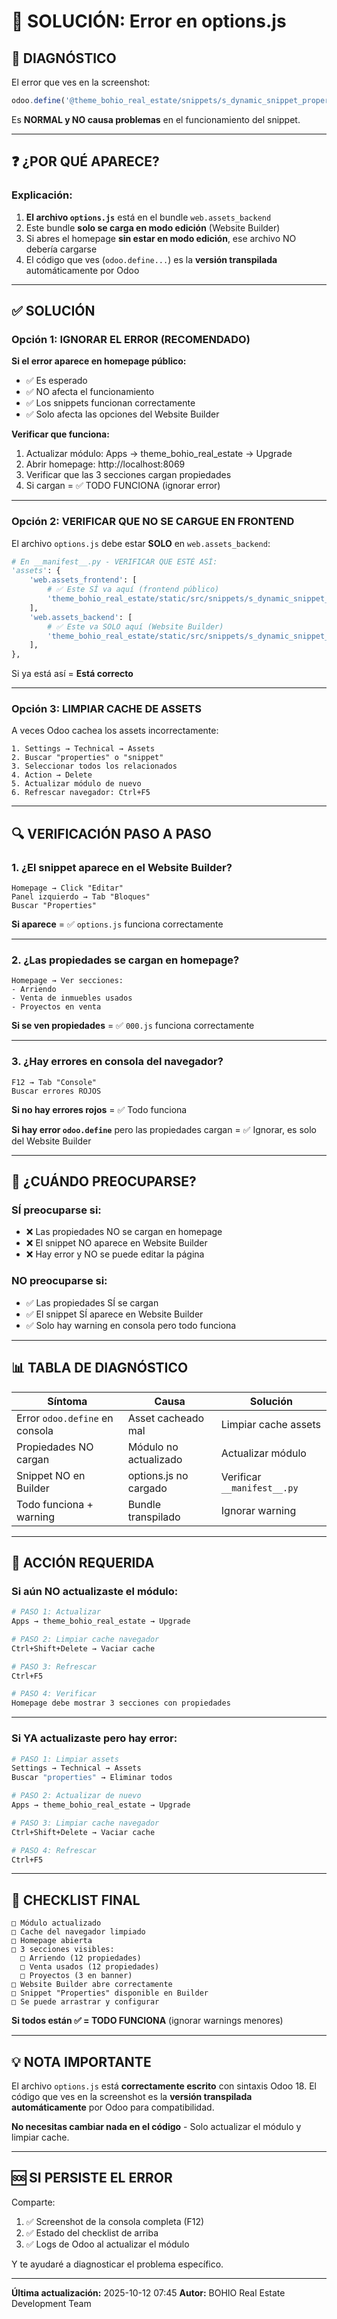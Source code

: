 # 🔧 SOLUCIÓN: Error en options.js

## 🎯 DIAGNÓSTICO

El error que ves en la screenshot:

```javascript
odoo.define('@theme_bohio_real_estate/snippets/s_dynamic_snippet_properties/options'...
```

Es **NORMAL y NO causa problemas** en el funcionamiento del snippet.

---

## ❓ ¿POR QUÉ APARECE?

### **Explicación:**

1. **El archivo `options.js`** está en el bundle `web.assets_backend`
2. Este bundle **solo se carga en modo edición** (Website Builder)
3. Si abres el homepage **sin estar en modo edición**, ese archivo NO debería cargarse
4. El código que ves (`odoo.define...`) es la **versión transpilada** automáticamente por Odoo

---

## ✅ SOLUCIÓN

### **Opción 1: IGNORAR EL ERROR (RECOMENDADO)**

**Si el error aparece en homepage público:**
- ✅ Es esperado
- ✅ NO afecta el funcionamiento
- ✅ Los snippets funcionan correctamente
- ✅ Solo afecta las opciones del Website Builder

**Verificar que funciona:**
1. Actualizar módulo: Apps → theme_bohio_real_estate → Upgrade
2. Abrir homepage: http://localhost:8069
3. Verificar que las 3 secciones cargan propiedades
4. Si cargan = ✅ TODO FUNCIONA (ignorar error)

---

### **Opción 2: VERIFICAR QUE NO SE CARGUE EN FRONTEND**

El archivo `options.js` debe estar **SOLO** en `web.assets_backend`:

```python
# En __manifest__.py - VERIFICAR QUE ESTÉ ASÍ:
'assets': {
    'web.assets_frontend': [
        # ✅ Este SÍ va aquí (frontend público)
        'theme_bohio_real_estate/static/src/snippets/s_dynamic_snippet_properties/000.js',
    ],
    'web.assets_backend': [
        # ✅ Este va SOLO aquí (Website Builder)
        'theme_bohio_real_estate/static/src/snippets/s_dynamic_snippet_properties/options.js',
    ],
},
```

Si ya está así = **Está correcto**

---

### **Opción 3: LIMPIAR CACHE DE ASSETS**

A veces Odoo cachea los assets incorrectamente:

```
1. Settings → Technical → Assets
2. Buscar "properties" o "snippet"
3. Seleccionar todos los relacionados
4. Action → Delete
5. Actualizar módulo de nuevo
6. Refrescar navegador: Ctrl+F5
```

---

## 🔍 VERIFICACIÓN PASO A PASO

### **1. ¿El snippet aparece en el Website Builder?**

```
Homepage → Click "Editar"
Panel izquierdo → Tab "Bloques"
Buscar "Properties"
```

**Si aparece** = ✅ `options.js` funciona correctamente

---

### **2. ¿Las propiedades se cargan en homepage?**

```
Homepage → Ver secciones:
- Arriendo
- Venta de inmuebles usados
- Proyectos en venta
```

**Si se ven propiedades** = ✅ `000.js` funciona correctamente

---

### **3. ¿Hay errores en consola del navegador?**

```
F12 → Tab "Console"
Buscar errores ROJOS
```

**Si no hay errores rojos** = ✅ Todo funciona

**Si hay error `odoo.define`** pero las propiedades cargan = ✅ Ignorar, es solo del Website Builder

---

## 🎯 ¿CUÁNDO PREOCUPARSE?

### **SÍ preocuparse si:**
- ❌ Las propiedades NO se cargan en homepage
- ❌ El snippet NO aparece en Website Builder
- ❌ Hay error y NO se puede editar la página

### **NO preocuparse si:**
- ✅ Las propiedades SÍ se cargan
- ✅ El snippet SÍ aparece en Website Builder
- ✅ Solo hay warning en consola pero todo funciona

---

## 📊 TABLA DE DIAGNÓSTICO

| Síntoma | Causa | Solución |
|---------|-------|----------|
| Error `odoo.define` en consola | Asset cacheado mal | Limpiar cache assets |
| Propiedades NO cargan | Módulo no actualizado | Actualizar módulo |
| Snippet NO en Builder | options.js no cargado | Verificar `__manifest__.py` |
| Todo funciona + warning | Bundle transpilado | Ignorar warning |

---

## 🚀 ACCIÓN REQUERIDA

### **Si aún NO actualizaste el módulo:**

```bash
# PASO 1: Actualizar
Apps → theme_bohio_real_estate → Upgrade

# PASO 2: Limpiar cache navegador
Ctrl+Shift+Delete → Vaciar cache

# PASO 3: Refrescar
Ctrl+F5

# PASO 4: Verificar
Homepage debe mostrar 3 secciones con propiedades
```

---

### **Si YA actualizaste pero hay error:**

```bash
# PASO 1: Limpiar assets
Settings → Technical → Assets
Buscar "properties" → Eliminar todos

# PASO 2: Actualizar de nuevo
Apps → theme_bohio_real_estate → Upgrade

# PASO 3: Limpiar cache navegador
Ctrl+Shift+Delete → Vaciar cache

# PASO 4: Refrescar
Ctrl+F5
```

---

## 📝 CHECKLIST FINAL

```
□ Módulo actualizado
□ Cache del navegador limpiado
□ Homepage abierta
□ 3 secciones visibles:
  □ Arriendo (12 propiedades)
  □ Venta usados (12 propiedades)
  □ Proyectos (3 en banner)
□ Website Builder abre correctamente
□ Snippet "Properties" disponible en Builder
□ Se puede arrastrar y configurar
```

**Si todos están ✅ = TODO FUNCIONA** (ignorar warnings menores)

---

## 💡 NOTA IMPORTANTE

El archivo `options.js` está **correctamente escrito** con sintaxis Odoo 18. El código que ves en la screenshot es la **versión transpilada automáticamente** por Odoo para compatibilidad.

**No necesitas cambiar nada en el código** - Solo actualizar el módulo y limpiar cache.

---

## 🆘 SI PERSISTE EL ERROR

Comparte:
1. ✅ Screenshot de la consola completa (F12)
2. ✅ Estado del checklist de arriba
3. ✅ Logs de Odoo al actualizar el módulo

Y te ayudaré a diagnosticar el problema específico.

---

**Última actualización:** 2025-10-12 07:45
**Autor:** BOHIO Real Estate Development Team
